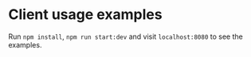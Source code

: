 # Client usage examples

Run `npm install`, `npm run start:dev` and visit `localhost:8080` to see the examples.
